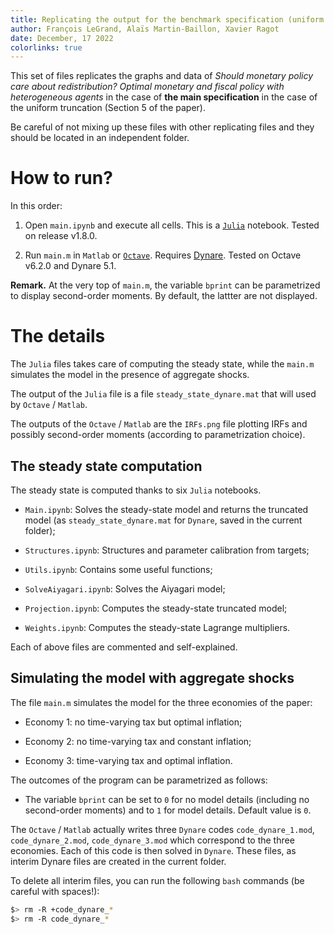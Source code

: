```yaml
---
title: Replicating the output for the benchmark specification (uniform truncation)
author: François LeGrand, Alaïs Martin-Baillon, Xavier Ragot
date: December, 17 2022
colorlinks: true
---
```


This set of files replicates the graphs and data of *Should monetary policy care about redistribution? Optimal monetary and fiscal policy with heterogeneous agents* in the case of **the main specification** in the case of the uniform truncation (Section 5 of the paper). 

Be careful of not mixing up these files with other replicating files and they should be located in an independent folder.

# How to run?

In this order:

1. Open `main.ipynb` and execute all cells. This is a [`Julia`](https://julialang.org/) notebook. Tested on release  v1.8.0.

2. Run `main.m` in `Matlab` or [`Octave`](https://octave.org/). Requires [Dynare](https://www.dynare.org/). Tested on Octave v6.2.0 and Dynare 5.1.    

**Remark.** At the very top of `main.m`, the variable `bprint` can be parametrized to display second-order moments. By default, the lattter are not displayed.

# The details

The `Julia` files takes care of computing the steady state, while the `main.m` simulates the model in the presence of aggregate shocks.

The output of the `Julia` file is a file `steady_state_dynare.mat` that will used by `Octave` / `Matlab`. 

The outputs of the `Octave` / `Matlab` are the `IRFs.png` file plotting IRFs and possibly second-order moments (according to parametrization choice). 

## The steady state computation

The steady state is computed thanks to six `Julia` notebooks.

* `Main.ipynb`: Solves the steady-state model and returns the truncated model (as `steady_state_dynare.mat` for `Dynare`, saved in the current folder);

* `Structures.ipynb`:  Structures and parameter calibration from targets;

* `Utils.ipynb`:  Contains some useful functions;

* `SolveAiyagari.ipynb`:  Solves the Aiyagari model;

* `Projection.ipynb`:  Computes the steady-state truncated model;

* `Weights.ipynb`:  Computes the steady-state Lagrange multipliers.

Each of above files are commented and self-explained.

## Simulating the model with aggregate shocks

The file `main.m` simulates the model for the three economies of the paper:

* Economy 1: no time-varying tax but optimal inflation;

* Economy 2: no time-varying tax and constant inflation;

* Economy 3: time-varying tax and optimal inflation.

The outcomes of the program can be parametrized as follows:

* The variable `bprint` can be set to `0` for no model details (including no second-order moments) and to `1` for model details. Default value is `0`.

The `Octave` / `Matlab` actually writes three `Dynare` codes `code_dynare_1.mod`, `code_dynare_2.mod`, `code_dynare_3.mod` which correspond to the three economies. Each of this code is then solved in `Dynare`. These files, as interim Dynare files are created in the current folder.

To delete all interim files, you can run the following `bash` commands  (be careful with spaces!):
```bash
$> rm -R +code_dynare_*
$> rm -R code_dynare_*
```
